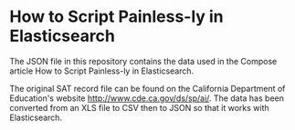 # How to Script Painless-ly in Elasticsearch

The JSON file in this repository contains the data used in the Compose article How to Script Painless-ly in Elasticsearch.

The original SAT record file can be found on the California Department of Education's website http://www.cde.ca.gov/ds/sp/ai/. The data has been converted from an XLS file to CSV then to JSON so that it works with Elasticsearch.
